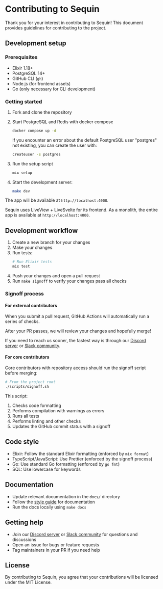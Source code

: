 # Contributing to Sequin

Thank you for your interest in contributing to Sequin! This document provides guidelines for contributing to the project.

## Development setup

### Prerequisites

- Elixir 1.18+
- PostgreSQL 14+
- GitHub CLI (`gh`)
- Node.js (for frontend assets)
- Go (only necessary for CLI development)

### Getting started

1. Fork and clone the repository
2. Start PostgreSQL and Redis with docker compose
    ```bash
    docker compose up -d
    ```

    If you encounter an error about the default PostgreSQL user "postgres" not existing, you can create the user with:
    ```bash
    createuser -s postgres
    ```

3. Run the setup script
    ```bash
    mix setup
    ```
5. Start the development server:
   ```bash
   make dev
   ```

The app will be available at `http://localhost:4000`.

Sequin uses LiveView + LiveSvelte for its frontend. As a monolith, the entire app is available at `http://localhost:4000`.

## Development workflow

1. Create a new branch for your changes
2. Make your changes
3. Run tests:
   ```bash
   # Run Elixir tests
   mix test
   ```
4. Push your changes and open a pull request
5. Run `make signoff` to verify your changes pass all checks

### Signoff process

#### For external contributors

When you submit a pull request, GitHub Actions will automatically run a series of checks.

After your PR passes, we will review your changes and hopefully merge!

If you need to reach us sooner, the fastest way is through our [Discord server](https://discord.gg/BV8wFXvNtY) or [Slack community](https://join.slack.com/t/sequin-community/shared_invite/zt-37begzach-4aUwR5xt_XgivdvctZDemA).

#### For core contributors

Core contributors with repository access should run the signoff script before merging:

```bash
# From the project root
./scripts/signoff.sh
```

This script:
1. Checks code formatting
2. Performs compilation with warnings as errors
3. Runs all tests
4. Performs linting and other checks
5. Updates the GitHub commit status with a signoff

## Code style

- Elixir: Follow the standard Elixir formatting (enforced by `mix format`)
- TypeScript/JavaScript: Use Prettier (enforced by the signoff process)
- Go: Use standard Go formatting (enforced by `go fmt`)
- SQL: Use lowercase for keywords

## Documentation

- Update relevant documentation in the `docs/` directory
- Follow the [style guide](./STYLE.md) for documentation
- Run the docs locally using `make docs`

## Getting help

- Join our [Discord server](https://discord.gg/BV8wFXvNtY) or [Slack community](https://join.slack.com/t/sequin-community/shared_invite/zt-37begzach-4aUwR5xt_XgivdvctZDemA) for questions and discussions
- Open an issue for bugs or feature requests
- Tag maintainers in your PR if you need help

## License

By contributing to Sequin, you agree that your contributions will be licensed under the MIT License.
